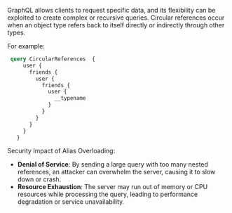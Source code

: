 GraphQL allows clients to request specific data, and its flexibility can be exploited to create complex or recursive queries. Circular references occur when an object type refers back to itself directly or indirectly through other types.

For example:
```graphql
 query CircularReferences  {
     user {
       friends {
         user {
           friends {
             user {
               __typename
             }
           }
         }
       }
     }
   }
```

Security Impact of Alias Overloading:

- **Denial of Service**: By sending a large query with too many nested references, an attacker can overwhelm the server, causing it to slow down or crash.
- **Resource Exhaustion**: The server may run out of memory or CPU resources while processing the query, leading to performance degradation or service unavailability.
